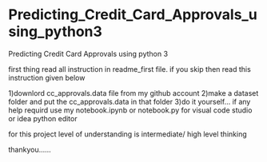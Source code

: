 # Predicting_Credit_Card_Approvals_using_python3
Predicting Credit Card Approvals using python 3


first thing read all instruction in readme_first file. if you skip then read this instruction given below

1)downlord cc_approvals.data file from my github account
2)make a dataset folder and put the cc_approvals.data in that folder 
3)do it yourself... if any help requird use my notebook.ipynb or notebook.py for visual code studio or idea python editor


for this project level of understanding is intermediate/ high level thinking

thankyou......
